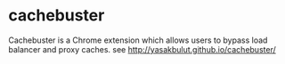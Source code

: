 cachebuster
===========

Cachebuster is a Chrome extension which allows users to bypass load balancer and proxy caches.
see http://yasakbulut.github.io/cachebuster/
